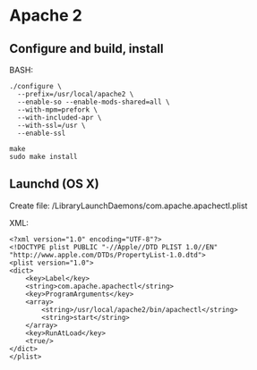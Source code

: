 # Apache 2



## Configure and build, install

BASH:

	./configure \
	  --prefix=/usr/local/apache2 \
	  --enable-so --enable-mods-shared=all \
	  --with-mpm=prefork \
	  --with-included-apr \
	  --with-ssl=/usr \
	  --enable-ssl
	
	make
	sudo make install

## Launchd (OS X)

Create file: /LibraryLaunchDaemons/com.apache.apachectl.plist

XML:

	<?xml version="1.0" encoding="UTF-8"?>
	<!DOCTYPE plist PUBLIC "-//Apple//DTD PLIST 1.0//EN" "http://www.apple.com/DTDs/PropertyList-1.0.dtd">
	<plist version="1.0">
	<dict>
	    <key>Label</key>
	    <string>com.apache.apachectl</string>
	    <key>ProgramArguments</key>
	    <array>
	        <string>/usr/local/apache2/bin/apachectl</string>
	        <string>start</string>
	    </array>
	    <key>RunAtLoad</key>
	    <true/>
	</dict>
	</plist>
